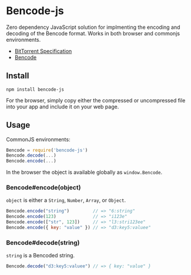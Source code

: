 # Bencode-js

Zero dependency JavaScript solution for implmenting the encoding and decoding of the Bencode
format. Works in both browser and commonjs environments.

* [BitTorrent Specification](http://wiki.theory.org/BitTorrentSpecification)
* [Bencode](http://en.wikipedia.org/wiki/Bencode)

## Install

`npm install bencode-js`

For the browser, simply copy either the compressed or uncompressed file into your app and include it on your web page.

## Usage

CommonJS environments:

```javascript
Bencode = require('bencode-js')
Bencode.decode(...)
Bencode.encode(...)
```

In the browser the object is available globally as `window.Bencode`.

### Bencode#encode(object)

`object` is either a `String`, `Number`, `Array`, or `Object`.


```javascript
Bencode.encode("string")         // => "6:string"
Bencode.encode(123)              // => "i123e"
Bencode.encode(["str", 123])     // => "l3:stri123ee"
Bencode.encode({ key: "value" }) // => "d3:key5:valuee"
```

### Bencode#decode(string)

`string` is a Bencoded string.

```javascript
Bencode.decode("d3:key5:valuee") // => { key: "value" }
```
